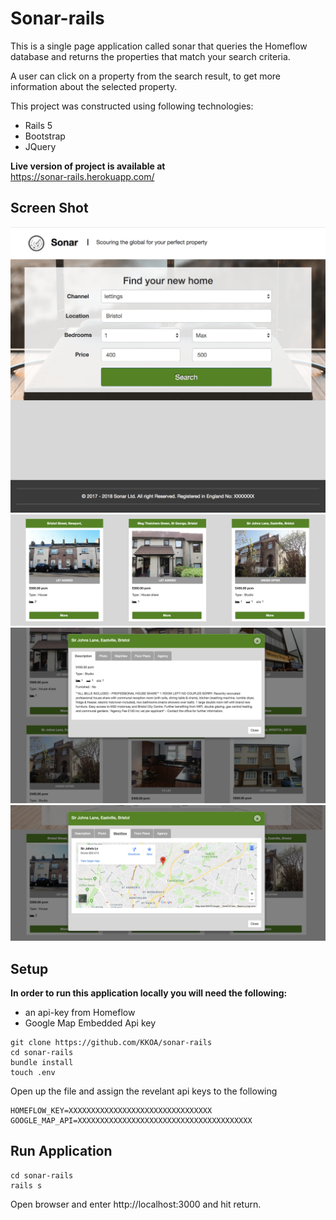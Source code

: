 <!-- # README

This README would normally document whatever steps are necessary to get the
application up and running.

Things you may want to cover:

* Ruby version

* System dependencies

* Configuration

* Database creation

* Database initialization

* How to run the test suite

* Services (job queues, cache servers, search engines, etc.)

* Deployment instructions

* ... -->
# Sonar-rails
This is a single page application called sonar that queries the Homeflow database and returns the properties that match your search criteria.

A user can click on a property from the search result, to get more information about the selected property.

This project was constructed using following technologies:
- Rails 5
- Bootstrap
- JQuery

<strong>Live version of project is available at<br></strong> https://sonar-rails.herokuapp.com/

## Screen Shot
![Home screen](https://github.com/KKOA/sonar-rails/blob/master/home.png)
![Search Results view ](https://github.com/KKOA/sonar-rails/blob/master/search.png)
![Individual Property description](https://github.com/KKOA/sonar-rails/blob/master/property-desc.png)
![Individual Property map](https://github.com/KKOA/sonar-rails/blob/master/property-map.png)


## Setup
<Strong>In order to run this application locally you will need the following: </strong>
- an api-key from Homeflow
- Google Map Embedded Api key

```
git clone https://github.com/KKOA/sonar-rails
cd sonar-rails
bundle install
touch .env
```
Open up the file and assign the revelant api keys to the following
```
HOMEFLOW_KEY=XXXXXXXXXXXXXXXXXXXXXXXXXXXXXXXX
GOOGLE_MAP_API=XXXXXXXXXXXXXXXXXXXXXXXXXXXXXXXXXXXXXXX
```

## Run Application
```
cd sonar-rails
rails s
```

Open browser and enter
http://localhost:3000
and hit return.
